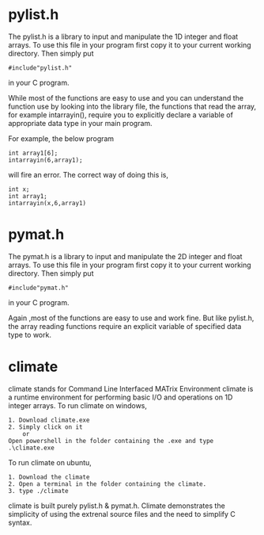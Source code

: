 # pylist.h

The pylist.h is a library to input and manipulate the 1D integer and float arrays.
To use this file in your program first copy it to your current working directory.
Then simply put 

    #include"pylist.h"
    
in your C program.

While most of the functions are easy to use and you can understand the function use by
looking into the library file, the functions that read the array, for example intarrayin(),
require you to explicitly declare a variable of appropriate data type in your main program.

For example, the below program

    int array1[6];
    intarrayin(6,array1);

will fire an error.
The correct way of doing this is,

    int x;
    int array1;
    intarrayin(x,6,array1)

# pymat.h

The pymat.h is a library to input and manipulate the 2D integer and float arrays.
To use this file in your program first copy it to your current working directory.
Then simply put 

    #include"pymat.h"

in your C program.

Again ,most of the functions are easy to use and work fine.
But like pylist.h, the array reading functions require an explicit variable of
specified data type to work. 

# climate

climate stands for Command Line Interfaced MATrix Environment
climate is a runtime environment for performing basic I/O and operations on
1D integer arrays.
To run climate on windows,

    1. Download climate.exe
    2. Simply click on it 
        or
    Open powershell in the folder containing the .exe and type .\climate.exe

To run climate on ubuntu,

    1. Download the climate
    2. Open a terminal in the folder containing the climate.
    3. type ./climate

climate is built purely pylist.h & pymat.h.
Climate demonstrates the simplicity of using the extrenal source files and the need to simplify C syntax. 

